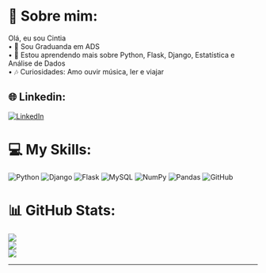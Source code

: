 # 💫 Sobre mim:
Olá, eu sou Cintia<br> 
• 💼 Sou Graduanda em ADS <br> 
• 🌱 Estou aprendendo mais sobre Python, Flask, Django, Estatística e Análise de Dados <br> 
• 🎶 Curiosidades: Amo ouvir música, ler e viajar  

## 🌐 Linkedin:
[![LinkedIn](https://img.shields.io/badge/LinkedIn-%230077B5.svg?logo=linkedin&logoColor=white)](https://www.linkedin.com/in/cintia-andrade-96b455266)

# 💻 **My Skills**:
![Python](https://img.shields.io/badge/python-3670A0?style=for-the-badge&logo=python&logoColor=ffdd54) 
![Django](https://img.shields.io/badge/django-%23092E20.svg?style=for-the-badge&logo=django&logoColor=white) 
![Flask](https://img.shields.io/badge/flask-%23000.svg?style=for-the-badge&logo=flask&logoColor=white) 
![MySQL](https://img.shields.io/badge/mysql-4479A1.svg?style=for-the-badge&logo=mysql&logoColor=white) 
![NumPy](https://img.shields.io/badge/numpy-%23013243.svg?style=for-the-badge&logo=numpy&logoColor=white) 
![Pandas](https://img.shields.io/badge/pandas-%23150458.svg?style=for-the-badge&logo=pandas&logoColor=white) 
![GitHub](https://img.shields.io/badge/github-%23121011.svg?style=for-the-badge&logo=github&logoColor=white)

# 📊 **GitHub Stats**:
![](https://github-readme-stats.vercel.app/api?username=CintiaAndrade&theme=radical&hide_border=false&include_all_commits=true&count_private=true)<br/>
![](https://github-readme-streak-stats.herokuapp.com/?user=CintiaAndrade&theme=radical&hide_border=false)<br/>
![](https://github-readme-stats.vercel.app/api/top-langs/?username=CintiaAndrade&theme=radical&hide_border=false&include_all_commits=true&count_private=true&layout=compact)

---
